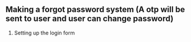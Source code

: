 ## Making a forgot password system (A otp will be sent to user and user can change password)

1. Setting up the login form 
```

```
